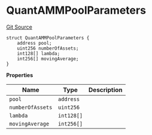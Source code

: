 # QuantAMMPoolParameters
[Git Source](https://github.com/QuantAMMProtocol/QuantAMM-V1/blob/3cfe58cf30c64b95a2607d2672fb541c48d807e0/contracts/rules/base/QuantammBasedRuleHelpers.sol)


```solidity
struct QuantAMMPoolParameters {
    address pool;
    uint256 numberOfAssets;
    int128[] lambda;
    int256[] movingAverage;
}
```

**Properties**

|Name|Type|Description|
|----|----|-----------|
|`pool`|`address`||
|`numberOfAssets`|`uint256`||
|`lambda`|`int128[]`||
|`movingAverage`|`int256[]`||

